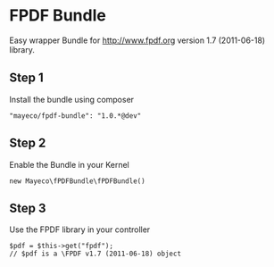 FPDF Bundle
==========

Easy wrapper Bundle for http://www.fpdf.org version 1.7 (2011-06-18) library.

## Step 1

Install the bundle using composer

    "mayeco/fpdf-bundle": "1.0.*@dev"

## Step 2

Enable the Bundle in your Kernel

    new Mayeco\fPDFBundle\fPDFBundle()

## Step 3

Use the FPDF library in your controller

    $pdf = $this->get("fpdf");
    // $pdf is a \FPDF v1.7 (2011-06-18) object
